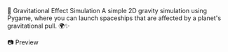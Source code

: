 🚀 Gravitational Effect Simulation
A simple 2D gravity simulation using Pygame, where you can launch spaceships that are affected by a planet's gravitational pull. 🌍✨

📷 Preview
